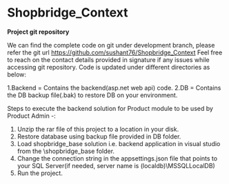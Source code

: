 # Shopbridge_Context

**Project git repository**

We can find the complete code on git under development branch, please refer the git url https://github.com/sushant76/Shopbridge_Context Feel free to reach on the contact details provided in signature if any issues while accessing git repository. Code is updated under different directories as below:

1.Backend = Contains the backend(asp.net web api) code.
2.DB = Contains the DB backup file(.bak) to restore DB on your environment.

Steps to execute the backend solution for Product module to be used by Product Admin -:

1. Unzip the rar file of this project to a location in your disk.
2. Restore database using backup file provided in DB folder. 
3. Load shopbridge_base solution i.e. backend application in visual studio from the \shopbridge_base folder.
4. Change the connection string in the appsettings.json file that points to your SQL Server(if needed, server name is (localdb)\MSSQLLocalDB) 
5. Run the project.


